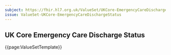 ```yaml
---
subject: https://fhir.hl7.org.uk/ValueSet/UKCore-EmergencyCareDischargeStatus
issue: ValueSet-UKCore-EmergencyCareDischargeStatus
---
```

## UK Core Emergency Care Discharge Status

{{page:ValueSetTemplate}}